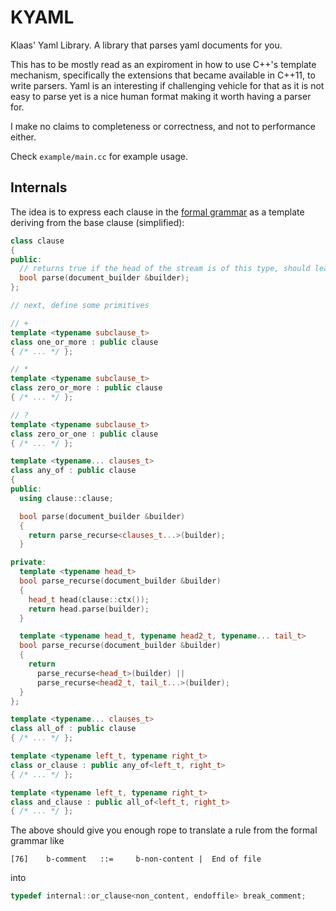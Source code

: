 # KYAML

Klaas' Yaml Library. A library that parses yaml documents for you.

This has to be mostly read as an expiroment in how to use C++'s template mechanism, specifically the extensions that became available in C++11, to write parsers. Yaml is an interesting if challenging vehicle for that as it is not easy to parse yet is a nice human format making it worth having a parser for.

I make no claims to completeness or correctness, and not to performance either.

Check `example/main.cc` for example usage.

## Internals

The idea is to express each clause in the [formal grammar](http://yaml.org/spec/1.2/spec.html) as a template deriving from the base clause (simplified):

```c++
class clause
{
public:
  // returns true if the head of the stream is of this type, should leave the stream unmodified
  bool parse(document_builder &builder);
};

// next, define some primitives

// +
template <typename subclause_t>
class one_or_more : public clause
{ /* ... */ };

// *
template <typename subclause_t>
class zero_or_more : public clause
{ /* ... */ };

// ?
template <typename subclause_t>
class zero_or_one : public clause
{ /* ... */ };

template <typename... clauses_t>
class any_of : public clause
{
public:
  using clause::clause;

  bool parse(document_builder &builder)
  {
    return parse_recurse<clauses_t...>(builder);
  }

private:
  template <typename head_t>
  bool parse_recurse(document_builder &builder)
  {
    head_t head(clause::ctx());
    return head.parse(builder);
  }

  template <typename head_t, typename head2_t, typename... tail_t>
  bool parse_recurse(document_builder &builder)
  {
    return
      parse_recurse<head_t>(builder) ||
      parse_recurse<head2_t, tail_t...>(builder);
  }        
};

template <typename... clauses_t>
class all_of : public clause
{ /* ... */ };

template <typename left_t, typename right_t>
class or_clause : public any_of<left_t, right_t>
{ /* ... */ };

template <typename left_t, typename right_t>
class and_clause : public all_of<left_t, right_t>
{ /* ... */ };
```

The above should give you enough rope to translate a rule from the formal grammar like

```
[76] 	b-comment 	::= 	b-non-content |  End of file
```
into
```c++
typedef internal::or_clause<non_content, endoffile> break_comment;
```

